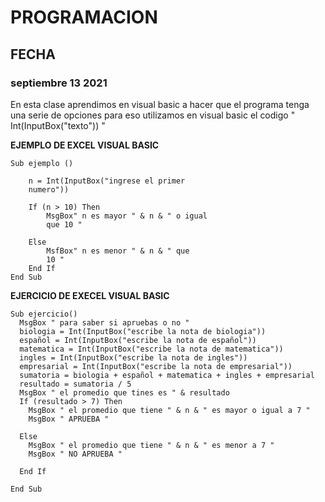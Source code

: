 # **PROGRAMACION** 


## **FECHA** <br>

### **septiembre 13 2021** <br>

En esta clase aprendimos en visual basic a 
hacer que el programa tenga una serie de 
opciones para eso utilizamos en visual basic 
el codigo " Int(InputBox("texto")) "  <br>

**EJEMPLO DE EXCEL VISUAL BASIC** <br>
```
Sub ejemplo ()
    
    n = Int(InputBox("ingrese el primer 
    numero"))
    
    If (n > 10) Then
        MsgBox" n es mayor " & n & " o igual 
        que 10 "
    
    Else
        MsfBox" n es menor " & n & " que 
        10 "
    End If    
End Sub
```
**EJERCICIO DE EXECEL VISUAL BASIC** <br>

```
Sub ejercicio()
  MsgBox " para saber si apruebas o no "
  biologia = Int(InputBox("escribe la nota de biologia"))
  español = Int(InputBox("escribe la nota de español"))
  matematica = Int(InputBox("escribe la nota de matematica"))
  ingles = Int(InputBox("escribe la nota de ingles"))
  empresarial = Int(InputBox("escribe la nota de empresarial"))
  sumatoria = biologia + español + matematica + ingles + empresarial
  resultado = sumatoria / 5
  MsgBox " el promedio que tines es " & resultado
  If (resultado > 7) Then
    MsgBox " el promedio que tiene " & n & " es mayor o igual a 7 "
    MsgBox " APRUEBA "
  
  Else
    MsgBox " el promedio que tiene " & n & " es menor a 7 "
    MsgBox " NO APRUEBA "
    
  End If
  
End Sub
```